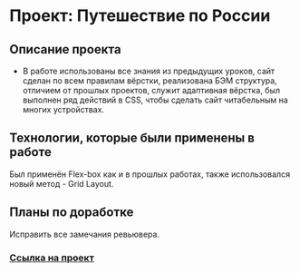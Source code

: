# Проект: Путешествие по России

## Описание проекта
* В работе использованы все знания из предыдущих уроков, сайт сделан по всем правилам вёрстки, реализована БЭМ структура, отличием от прошлых проектов, служит адаптивная вёрстка, был выполнен ряд действий в CSS, чтобы сделать сайт читабельным на многих устройствах.

## Технологии, которые были применены в работе
Был применён Flex-box как и в прошлых работах, также использовался новый метод - Grid Layout.

## Планы по доработке
Исправить все замечания ревьювера.


### [Ссылка на проект](https://thewayitshine.github.io/russian-travel/)
